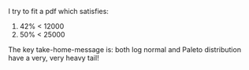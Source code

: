I try to fit a pdf which satisfies: 

1. 42% < 12000
2. 50% < 25000

The key take-home-message is: both log normal and Paleto distribution have a very, very heavy tail!